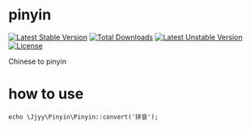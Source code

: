 pinyin
======

[![Latest Stable Version](https://poser.pugx.org/jjyy/pinyin/v/stable.png)](https://packagist.org/packages/jjyy/pinyin) [![Total Downloads](https://poser.pugx.org/jjyy/pinyin/downloads.png)](https://packagist.org/packages/jjyy/pinyin) [![Latest Unstable Version](https://poser.pugx.org/jjyy/pinyin/v/unstable.png)](https://packagist.org/packages/jjyy/pinyin) [![License](https://poser.pugx.org/jjyy/pinyin/license.png)](https://packagist.org/packages/jjyy/pinyin)

Chinese to pinyin

how to use
=========

    echo \Jjyy\Pinyin\Pinyin::convert('拼音');
